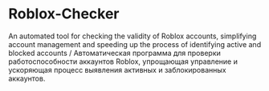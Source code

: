 # Roblox-Checker
An automated tool for checking the validity of Roblox accounts, simplifying account management and speeding up the process of identifying active and blocked accounts / Автоматическая программа для проверки работоспособности аккаунтов Roblox, упрощающая управление и ускоряющая процесс выявления активных и заблокированных аккаунтов.
